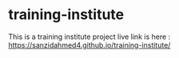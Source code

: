 # training-institute
This is a training institute project 
live link is here : https://sanzidahmed4.github.io/training-institute/
